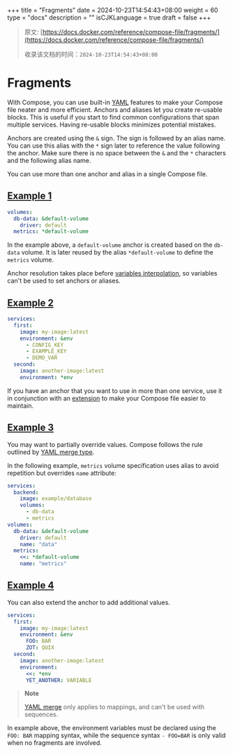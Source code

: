+++
title = "Fragments"
date = 2024-10-23T14:54:43+08:00
weight = 60
type = "docs"
description = ""
isCJKLanguage = true
draft = false
+++

> 原文: [https://docs.docker.com/reference/compose-file/fragments/](https://docs.docker.com/reference/compose-file/fragments/)
>
> 收录该文档的时间：`2024-10-23T14:54:43+08:00`

# Fragments

With Compose, you can use built-in [YAML](https://www.yaml.org/spec/1.2/spec.html#id2765878) features to make your Compose file neater and more efficient. Anchors and aliases let you create re-usable blocks. This is useful if you start to find common configurations that span multiple services. Having re-usable blocks minimizes potential mistakes.

Anchors are created using the `&` sign. The sign is followed by an alias name. You can use this alias with the `*` sign later to reference the value following the anchor. Make sure there is no space between the `&` and the `*` characters and the following alias name.

You can use more than one anchor and alias in a single Compose file.

## [Example 1](https://docs.docker.com/reference/compose-file/fragments/#example-1)



```yml
volumes:
  db-data: &default-volume
    driver: default
  metrics: *default-volume
```

In the example above, a `default-volume` anchor is created based on the `db-data` volume. It is later reused by the alias `*default-volume` to define the `metrics` volume.

Anchor resolution takes place before [variables interpolation](https://docs.docker.com/reference/compose-file/interpolation/), so variables can't be used to set anchors or aliases.

## [Example 2](https://docs.docker.com/reference/compose-file/fragments/#example-2)



```yml
services:
  first:
    image: my-image:latest
    environment: &env
      - CONFIG_KEY
      - EXAMPLE_KEY
      - DEMO_VAR
  second:
    image: another-image:latest
    environment: *env
```

If you have an anchor that you want to use in more than one service, use it in conjunction with an [extension](https://docs.docker.com/reference/compose-file/extension/) to make your Compose file easier to maintain.

## [Example 3](https://docs.docker.com/reference/compose-file/fragments/#example-3)

You may want to partially override values. Compose follows the rule outlined by [YAML merge type](https://yaml.org/type/merge.html).

In the following example, `metrics` volume specification uses alias to avoid repetition but overrides `name` attribute:



```yml
services:
  backend:
    image: example/database
    volumes:
      - db-data
      - metrics
volumes:
  db-data: &default-volume
    driver: default
    name: "data"
  metrics:
    <<: *default-volume
    name: "metrics"
```

## [Example 4](https://docs.docker.com/reference/compose-file/fragments/#example-4)

You can also extend the anchor to add additional values.



```yml
services:
  first:
    image: my-image:latest
    environment: &env
      FOO: BAR
      ZOT: QUIX
  second:
    image: another-image:latest
    environment:
      <<: *env
      YET_ANOTHER: VARIABLE
```

> **Note**
>
> 
>
> [YAML merge](https://yaml.org/type/merge.html) only applies to mappings, and can't be used with sequences.

In example above, the environment variables must be declared using the `FOO: BAR` mapping syntax, while the sequence syntax `- FOO=BAR` is only valid when no fragments are involved.
